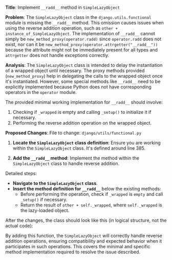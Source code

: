 **Title**: Implement `__radd__` method in `SimpleLazyObject`

**Problem**:
The `SimpleLazyObject` class in the `django.utils.functional` module is missing the `__radd__` method. This omission causes issues when using the reverse addition operation, such as `other + instance_of_SimpleLazyObject`. The implementation of `__radd__` cannot simply be `new_method_proxy(operator.radd)` since `operator.radd` does not exist, nor can it be `new_method_proxy(operator.attrgetter("__radd__"))` because the attribute might not be immediately present for all types and `attrgetter` does not handle exceptions correctly.

**Analysis**:
The `SimpleLazyObject` class is intended to delay the instantiation of a wrapped object until necessary. The proxy methods provided (`new_method_proxy`) help in delegating the calls to the wrapped object once it's instantiated. However, some special methods like `__radd__` need to be explicitly implemented because Python does not have corresponding operators in the `operator` module.

The provided minimal working implementation for `__radd__` should involve:
1. Checking if `_wrapped` is empty and calling `_setup()` to initialize it if necessary.
2. Performing the reverse addition operation on the wrapped object.

**Proposed Changes**:
File to change: `django/utils/functional.py`

1. **Locate the `SimpleLazyObject` class definition**: Ensure you are working within the `SimpleLazyObject` class. It's defined around line 385.

2. **Add the `__radd__` method**: Implement the method within the `SimpleLazyObject` class to handle reverse addition.

Detailed steps:
- **Navigate to the `SimpleLazyObject` class**.
- **Insert the method definition for `__radd__`** below the existing methods:
  - Before performing the operation, check if `_wrapped` is `empty` and call `_setup()` if necessary.
  - Return the result of `other + self._wrapped`, where `self._wrapped` is the lazy-loaded object.

After the changes, the class should look like this (in logical structure, not the actual code):



By adding this function, the `SimpleLazyObject` will correctly handle reverse addition operations, ensuring compatibility and expected behavior when it participates in such operations. This covers the minimal and specific method implementation required to resolve the issue described.